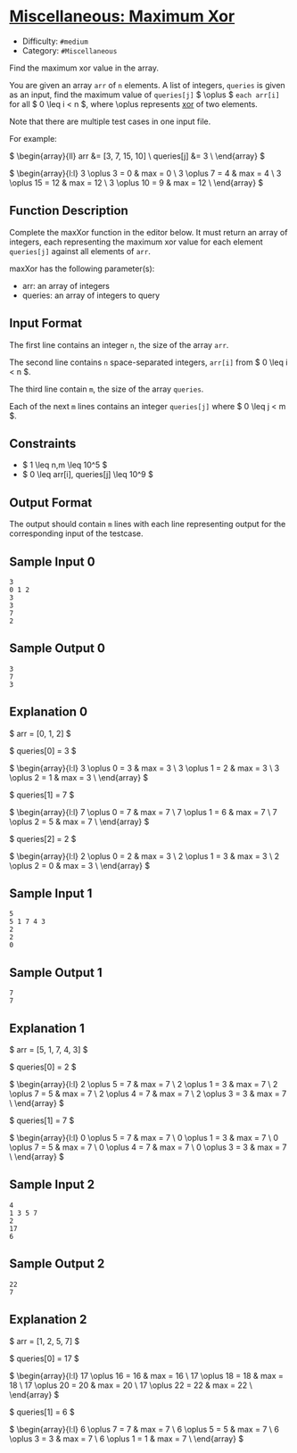 # [Miscellaneous: Maximum Xor](https://www.hackerrank.com/challenges/maximum-xor)

- Difficulty:  `#medium`
- Category: `#Miscellaneous`

Find the maximum xor value in the array.

You are given an array `arr` of `n` elements.
A list of integers, `queries` is given as an input,
find the maximum value of
`queries[j]` $ \oplus $ `each arr[i]`
for all $ 0 \leq i < n $,
where \oplus represents [xor](https://en.wikipedia.org/wiki/Exclusive_or)
of two elements.

Note that there are multiple test cases in one input file.

For example:

$ \begin{array}{ll}
arr &= [3, 7, 15, 10] \\
queries[j] &= 3 \\
\end{array} $

$ \begin{array}{l:l}
  3 \oplus 3 = 0 & max = 0 \\
  3 \oplus 7 = 4 & max = 4 \\
  3 \oplus 15 = 12 & max = 12 \\
  3 \oplus 10 = 9 & max = 12 \\
\end{array} $

## Function Description

Complete the maxXor function in the editor below.
It must return an array of integers,
each representing the maximum xor value for each element `queries[j]`
against all elements of `arr`.

maxXor has the following parameter(s):

- arr: an array of integers
- queries: an array of integers to query

## Input Format

The first line contains an integer `n`, the size of the array `arr`.

The second line contains `n` space-separated integers,
`arr[i]` from $ 0 \leq i < n $.

The third line contain `m`, the size of the array `queries`.

Each of the next `m` lines contains an
integer `queries[j]` where $ 0 \leq j < m $.

## Constraints

- $ 1 \leq n,m \leq 10^5 $
- $ 0 \leq arr[i], queries[j] \leq 10^9 $

## Output Format

The output should contain `m` lines with each line representing output
for the corresponding input of the testcase.

## Sample Input 0

```text
3
0 1 2
3
3
7
2
```

## Sample Output 0

```text
3
7
3
```

## Explanation 0

$ arr = [0, 1, 2] $

$ queries[0] = 3 $

$ \begin{array}{l:l}
  3 \oplus 0 = 3 & max = 3 \\
  3 \oplus 1 = 2 & max = 3 \\
  3 \oplus 2 = 1 & max = 3 \\
\end{array} $

$ queries[1] = 7 $

$ \begin{array}{l:l}
  7 \oplus 0 = 7 & max = 7 \\
  7 \oplus 1 = 6 & max = 7 \\
  7 \oplus 2 = 5 & max = 7 \\
\end{array} $

$ queries[2] = 2 $

$ \begin{array}{l:l}
  2 \oplus 0 = 2 & max = 3 \\
  2 \oplus 1 = 3 & max = 3 \\
  2 \oplus 2 = 0 & max = 3 \\
\end{array} $

## Sample Input 1

```text
5
5 1 7 4 3
2
2
0
```

## Sample Output 1

```text
7
7
```

## Explanation 1

$ arr = [5, 1, 7, 4, 3] $

$ queries[0] = 2 $

$ \begin{array}{l:l}
  2 \oplus 5 = 7 & max = 7 \\
  2 \oplus 1 = 3 & max = 7 \\
  2 \oplus 7 = 5 & max = 7 \\
  2 \oplus 4 = 7 & max = 7 \\
  2 \oplus 3 = 3 & max = 7 \\
\end{array} $

$ queries[1] = 7 $

$ \begin{array}{l:l}
  0 \oplus 5 = 7 & max = 7 \\
  0 \oplus 1 = 3 & max = 7 \\
  0 \oplus 7 = 5 & max = 7 \\
  0 \oplus 4 = 7 & max = 7 \\
  0 \oplus 3 = 3 & max = 7 \\
\end{array} $

## Sample Input 2

```text
4
1 3 5 7
2
17
6
```

## Sample Output 2

```text
22
7
```

## Explanation 2

$ arr = [1, 2, 5, 7] $

$ queries[0] = 17 $

$ \begin{array}{l:l}
  17 \oplus 16 = 16 & max = 16 \\
  17 \oplus 18 = 18 & max = 18 \\
  17 \oplus 20 = 20 & max = 20 \\
  17 \oplus 22 = 22 & max = 22 \\
\end{array} $

$ queries[1] = 6 $

$ \begin{array}{l:l}
  6 \oplus 7 = 7 & max = 7 \\
  6 \oplus 5 = 5 & max = 7 \\
  6 \oplus 3 = 3 & max = 7 \\
  6 \oplus 1 = 1 & max = 7 \\
\end{array} $
